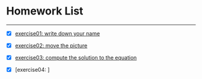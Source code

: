 # Homework List
------


- [x] [exercise01: write down your name](https://github.com/paaaaaan/Computational_physics_2015301500280/blob/master/temp.py)


- [x] [exercise02: move the picture](https://github.com/paaaaaan/Computational_physics_2015301500280/blob/master/temp.py)


- [x] [exercise03: compute the solution to the equation](https://github.com/paaaaaan/Computational_physics_2015301500280/blob/master/exercise03.py)


- [x] [exercise04: ]

